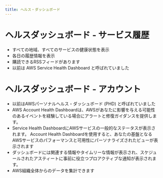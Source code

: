 ```yaml
---
title: ヘルス・ダッシュボード
---
```


# ヘルスダッシュボード - サービス履歴

- すべての地域、すべてのサービスの健康状態を表示
- 各日の履歴情報を表示
- 購読できるRSSフィードがあります
- 以前は AWS Service Health Dashboard と呼ばれていました

# ヘルスダッシュボード - アカウント

- 以前はAWSパーソナルヘルス・ダッシュボード (PHD) と呼ばれていました
- AWS Account Health Dashboardは、AWSがあなたに影響を与える可能性のあるイベントを経験している場合にアラートと修復ガイダンスを提供します。
- Service Health DashboardにAWSサービスの一般的なステータスが表示されます。 Account Health Dashboardを使用すると、あなたの基盤となるAWSサービスのパフォーマンスと可用性にパーソナライズされたビューが表示されます
- ダッシュボードには関連する情報やタイムリーな情報が表示され、スケジュールされたアスティートに事前に役立つプロアクティブな通知が表示されます。
- AWS組織全体からのデータを集計できます
